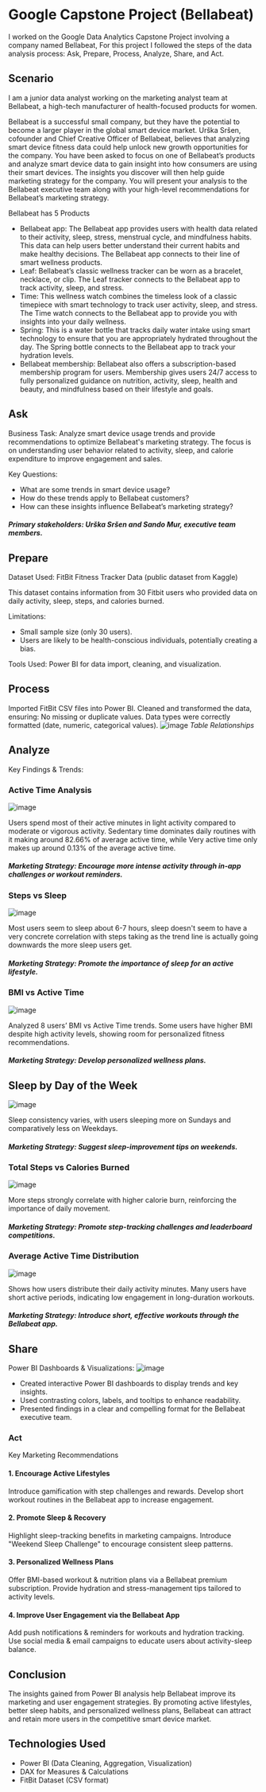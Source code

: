 # Google Capstone Project (Bellabeat)
I worked on the Google Data Analytics Capstone Project involving a company named Bellabeat, For this project I followed the steps of the data analysis process: Ask, Prepare, Process, Analyze, Share, and Act.
## Scenario
I am a junior data analyst working on the marketing analyst team at Bellabeat, a high-tech manufacturer of health-focused products for women. 

Bellabeat is a successful small company, but they have the potential to become a larger player in the
global smart device market. Urška Sršen, cofounder and Chief Creative Officer of Bellabeat, believes that analyzing smart
device fitness data could help unlock new growth opportunities for the company. You have been asked to focus on one of
Bellabeat’s products and analyze smart device data to gain insight into how consumers are using their smart devices. The
insights you discover will then help guide marketing strategy for the company. You will present your analysis to the Bellabeat
executive team along with your high-level recommendations for Bellabeat’s marketing strategy.

Bellabeat has 5 Products
- Bellabeat app: The Bellabeat app provides users with health data related to their activity, sleep, stress,
menstrual cycle, and mindfulness habits. This data can help users better understand their current habits and
make healthy decisions. The Bellabeat app connects to their line of smart wellness products.
- Leaf: Bellabeat’s classic wellness tracker can be worn as a bracelet, necklace, or clip. The Leaf tracker connects
to the Bellabeat app to track activity, sleep, and stress.
- Time: This wellness watch combines the timeless look of a classic timepiece with smart technology to track user
activity, sleep, and stress. The Time watch connects to the Bellabeat app to provide you with insights into your
daily wellness.
- Spring: This is a water bottle that tracks daily water intake using smart technology to ensure that you are
appropriately hydrated throughout the day. The Spring bottle connects to the Bellabeat app to track your
hydration levels.
- Bellabeat membership: Bellabeat also offers a subscription-based membership program for users.
Membership gives users 24/7 access to fully personalized guidance on nutrition, activity, sleep, health and
beauty, and mindfulness based on their lifestyle and goals.
## Ask
Business Task:
Analyze smart device usage trends and provide recommendations to optimize Bellabeat's marketing strategy. The focus is on understanding user behavior related to activity, sleep, and calorie expenditure to improve engagement and sales.

Key Questions:
- What are some trends in smart device usage?
- How do these trends apply to Bellabeat customers?
- How can these insights influence Bellabeat’s marketing strategy?
##### Primary stakeholders: Urška Sršen and Sando Mur, executive team members.
## Prepare
Dataset Used: FitBit Fitness Tracker Data (public dataset from Kaggle)

This dataset contains information from 30 Fitbit users who provided data on daily activity, sleep, steps, and calories burned.

Limitations:
- Small sample size (only 30 users).
- Users are likely to be health-conscious individuals, potentially creating a bias.

Tools Used:  Power BI for data import, cleaning, and visualization.
## Process
Imported FitBit CSV files into Power BI.
Cleaned and transformed the data, ensuring:
No missing or duplicate values.
Data types were correctly formatted (date, numeric, categorical values).
![image](https://github.com/user-attachments/assets/86157d3e-b389-49d7-86c7-428c846589d1)
                                *Table Relationships*

## Analyze
Key Findings & Trends:

### Active Time Analysis
![image](https://github.com/user-attachments/assets/5d2573ac-c684-4ab9-bd4d-fd9c82e7d92b)

Users spend most of their active minutes in light activity compared to moderate or vigorous activity.
Sedentary time dominates daily routines with it making around 82.66% of average active time, while Very active time only makes up around 0.13% of the average active time.

##### Marketing Strategy: Encourage more intense activity through in-app challenges or workout reminders.
### Steps vs Sleep 
![image](https://github.com/user-attachments/assets/78b3703e-d982-4ffb-9079-be3b4a0fda65)

Most users seem to sleep about 6-7 hours, sleep doesn't seem to have a very concrete correlation with steps taking as the trend line is actually going downwards the more sleep users get.
##### Marketing Strategy: Promote the importance of sleep for an active lifestyle.
### BMI vs Active Time
![image](https://github.com/user-attachments/assets/6a8c1819-083c-4a22-8f65-9e53fa9b78ed)

Analyzed 8 users’ BMI vs Active Time trends.
Some users have higher BMI despite high activity levels, showing room for personalized fitness recommendations.
##### Marketing Strategy: Develop personalized wellness plans.
## Sleep by Day of the Week 
![image](https://github.com/user-attachments/assets/950e2a6c-27e8-47d9-9b3f-f9e96fbf9605)


Sleep consistency varies, with users sleeping more on Sundays and comparatively less on Weekdays.
##### Marketing Strategy: Suggest sleep-improvement tips on weekends.
### Total Steps vs Calories Burned 
![image](https://github.com/user-attachments/assets/947b04b2-5d75-48de-98bb-225baff3f158)


More steps strongly correlate with higher calorie burn, reinforcing the importance of daily movement.
##### Marketing Strategy: Promote step-tracking challenges and leaderboard competitions.
### Average Active Time Distribution
![image](https://github.com/user-attachments/assets/7584c333-5b78-4e69-9757-adb3d0bb6535)

Shows how users distribute their daily activity minutes.
Many users have short active periods, indicating low engagement in long-duration workouts.
##### Marketing Strategy: Introduce short, effective workouts through the Bellabeat app.
## Share
Power BI Dashboards & Visualizations:
![image](https://github.com/user-attachments/assets/438441b9-d7aa-4005-91f7-6722f54c5470)

- Created interactive Power BI dashboards to display trends and key insights.
- Used contrasting colors, labels, and tooltips to enhance readability.
- Presented findings in a clear and compelling format for the Bellabeat executive team.
### Act
Key Marketing Recommendations
#### 1. Encourage Active Lifestyles

Introduce gamification with step challenges and rewards.
Develop short workout routines in the Bellabeat app to increase engagement.
#### 2. Promote Sleep & Recovery

Highlight sleep-tracking benefits in marketing campaigns.
Introduce "Weekend Sleep Challenge" to encourage consistent sleep patterns.
#### 3. Personalized Wellness Plans

Offer BMI-based workout & nutrition plans via a Bellabeat premium subscription.
Provide hydration and stress-management tips tailored to activity levels.
#### 4. Improve User Engagement via the Bellabeat App

Add push notifications & reminders for workouts and hydration tracking.
Use social media & email campaigns to educate users about activity-sleep balance.
## Conclusion
The insights gained from Power BI analysis help Bellabeat improve its marketing and user engagement strategies. By promoting active lifestyles, better sleep habits, and personalized wellness plans, Bellabeat can attract and retain more users in the competitive smart device market.

## Technologies Used
- Power BI (Data Cleaning, Aggregation, Visualization)
- DAX for Measures & Calculations
- FitBit Dataset (CSV format)

